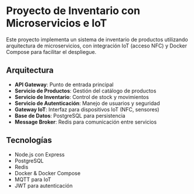 <!-- Use this file to provide workspace-specific custom instructions to Copilot. For more details, visit https://code.visualstudio.com/docs/copilot/copilot-customization#_use-a-githubcopilotinstructionsmd-file -->

# Proyecto de Inventario con Microservicios e IoT

Este proyecto implementa un sistema de inventario de productos utilizando arquitectura de microservicios, con integración IoT (acceso NFC) y Docker Compose para facilitar el despliegue.

## Arquitectura
- **API Gateway**: Punto de entrada principal
- **Servicio de Productos**: Gestión del catálogo de productos
- **Servicio de Inventario**: Control de stock y movimientos
- **Servicio de Autenticación**: Manejo de usuarios y seguridad
- **Gateway IoT**: Interfaz para dispositivos IoT (NFC, sensores)
- **Base de Datos**: PostgreSQL para persistencia
- **Message Broker**: Redis para comunicación entre servicios

## Tecnologías
- Node.js con Express
- PostgreSQL
- Redis
- Docker & Docker Compose
- MQTT para IoT
- JWT para autenticación

